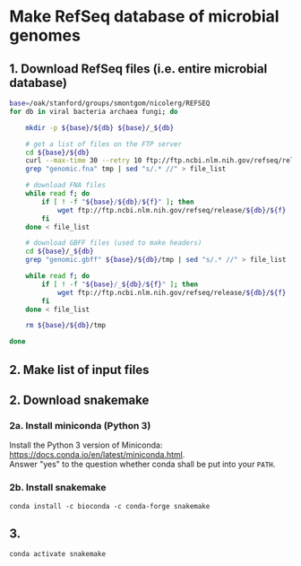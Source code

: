 # Make RefSeq database of microbial genomes 

## 1. Download RefSeq files (i.e. entire microbial database)
```bash
base=/oak/stanford/groups/smontgom/nicolerg/REFSEQ
for db in viral bacteria archaea fungi; do 

	mkdir -p ${base}/${db} ${base}/_${db}

	# get a list of files on the FTP server 
	cd ${base}/${db}
	curl --max-time 30 --retry 10 ftp://ftp.ncbi.nlm.nih.gov/refseq/release/${db}/ > tmp
	grep "genomic.fna" tmp | sed "s/.* //" > file_list

	# download FNA files 
	while read f; do
		if [ ! -f "${base}/${db}/${f}" ]; then 
			wget ftp://ftp.ncbi.nlm.nih.gov/refseq/release/${db}/${f}
		fi
	done < file_list

	# download GBFF files (used to make headers)
	cd ${base}/_${db}
	grep "genomic.gbff" ${base}/${db}/tmp | sed "s/.* //" > file_list

	while read f; do
		if [ ! -f "${base}/_${db}/${f}" ]; then 
			wget ftp://ftp.ncbi.nlm.nih.gov/refseq/release/${db}/${f}
		fi
	done < file_list

	rm ${base}/${db}/tmp

done 
```

## 2. Make list of input files 

## 2. Download snakemake 
### 2a. Install miniconda (Python 3)
Install the Python 3 version of Miniconda: https://docs.conda.io/en/latest/miniconda.html.  
Answer "yes" to the question whether conda shall be put into your `PATH`.
### 2b. Install snakemake 
```{bash}
conda install -c bioconda -c conda-forge snakemake
```

## 3. 
```{bash}
conda activate snakemake
```
